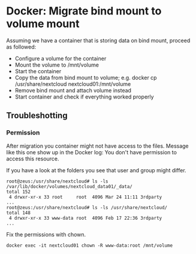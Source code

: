 # Docker: Migrate bind mount to volume mount

Assuming we have a container that is storing data on bind mount, proceed as followed:

* Configure a volume for the container
* Mount the volume to /mnt/volume
* Start the container
* Copy the data from bind mount to volume; e.g. docker cp /usr/share/nextcloud nextcloud01:/mnt/volume
* Remove bind mount and attach volume instead
* Start container and check if everything worked properly

## Troubleshotting

### Permission

After migration you container might not have access to the files. Message like this one show up in the Docker log: You don't have permission to access this resource.

If you have a look at the folders you see that user and group might differ.

```
root@zeus:/usr/share/nextcloud# ls -ls /var/lib/docker/volumes/nextcloud_data01/_data/
total 152
 4 drwxr-xr-x 33 root     root  4096 Mar 24 11:11 3rdparty
...
root@zeus:/usr/share/nextcloud# ls -ls /usr/share/nextcloud/
total 148
 4 drwxr-xr-x 33 www-data root  4096 Feb 17 22:36 3rdparty
...
```

Fix the permissions with chown.

`docker exec -it nextcloud01 chown -R www-data:root /mnt/volume`